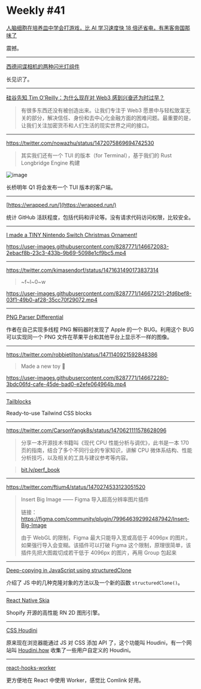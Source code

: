 # Weekly #41

[人脑细胞在培养皿中学会打游戏，比 AI 学习速度快 18 倍还省电，有黑客帝国那味了](https://www.qbitai.com/2021/12/31125.html)

震撼。

---

[西德间谍相机的两种闪光灯组件](https://www.bilibili.com/video/BV1oP4y1n7qa)

长见识了。

---

[硅谷先知 Tim O'Reilly：为什么现在对 Web3 感到兴奋还为时过早？](https://mp.weixin.qq.com/s/uUNSonG99G_Ku_uQIGc_-w)

> 有很多东西还没有被创造出来。让我们专注于 Web3 愿景中与轻松致富无关的部分，解决信任、身份和去中心化金融方面的困难问题。最重要的是，让我们关注加密货币和人们生活的现实世界之间的接口。

---

https://twitter.com/nowazhu/status/1472075869694742530

> 其实我们还有一个 TUI 的版本（for Terminal），基于我们的 Rust Longbridge Engine 构建

![image](https://user-images.githubusercontent.com/8287771/146672019-dedf979b-8a3f-4605-b51b-3e75924d6277.png)

长桥明年 Q1 将会发布一个 TUI 版本的客户端。

---

[https://wrapped.run/](https://wrapped.run/)

统计 GitHub 活跃程度，包括代码和评论等。没有请求代码访问权限，比较安全。

---

[I made a TINY Nintendo Switch Christmas Ornament!](https://youtu.be/zJxyTgLjIB8)

https://user-images.githubusercontent.com/8287771/146672083-2ebacf8b-23c3-433b-9b69-5098e1cf9bc5.mp4

---

https://twitter.com/kimasendorf/status/1471631490173837314

> ~f~l~0~w

https://user-images.githubusercontent.com/8287771/146672121-2fd6bef8-03f1-49b0-af28-35cc70f29072.mp4

---

[PNG Parser Differential](https://www.da.vidbuchanan.co.uk/widgets/pngdiff/)

作者在自己实现多线程 PNG 解码器时发现了 Apple 的一个 BUG。利用这个 BUG 可以实现同一个 PNG 文件在苹果平台和其他平台上显示不一样的图像。

---

https://twitter.com/robbietilton/status/1471140921592848386

> Made a new toy 👀

https://user-images.githubusercontent.com/8287771/146672280-3bdc06fd-cafe-45de-bad0-e2efe064964b.mp4

---

[Tailblocks](https://tailblocks.cc/)

Ready-to-use Tailwind CSS blocks

---

https://twitter.com/CarsonYangk8s/status/1470621111578628096

> 分享一本开源技术书籍叫《现代 CPU 性能分析与调优》，此书是一本 170 页的指南，结合了多个不同行业的专家知识，讲解 CPU 微体系结构、性能分析技巧，以及相关的工具与建议参考等内容。

> [bit.ly/perf_book](https://bit.ly/perf_book)

---

https://twitter.com/ftium4/status/1470274533123051520

> Insert Big Image —— Figma 导入超高分辨率图片插件
>
> 链接：https://figma.com/community/plugin/799646392992487942/Insert-Big-Image
>
> 由于 WebGL 的限制，Figma 最大只能导入宽或高低于 4096px 的图片。如果强行导入会变糊。该插件可以打破 Figma 这个限制，原理很简单，该插件先把大图裁切成若干低于 4096px 的图片，再用 Group 包起来

---

[Deep-copying in JavaScript using structuredClone](https://web.dev/structured-clone/)

介绍了 JS 中的几种克隆对象的方法以及一个新的函数 `structuredClone()`。

---

[React Native Skia](https://shopify.github.io/react-native-skia/)

Shopify 开源的高性能 RN 2D 图形引擎。

---

[CSS Houdini](https://developer.mozilla.org/en-US/docs/Web/Guide/Houdini)

原来现在浏览器能通过 JS 对 CSS 添加 API 了，这个功能叫 Houdini，有一个网站叫 [Houdini.how](https://houdini.how/) 收集了一些用户自定义的 Houdini。

---

[react-hooks-worker](https://github.com/dai-shi/react-hooks-worker)

更方便地在 React 中使用 Worker，感觉比 Comlink 好用。
